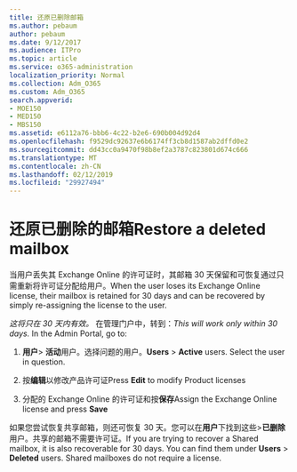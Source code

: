 ```yaml
---
title: 还原已删除邮箱
ms.author: pebaum
author: pebaum
ms.date: 9/12/2017
ms.audience: ITPro
ms.topic: article
ms.service: o365-administration
localization_priority: Normal
ms.collection: Adm_O365
ms.custom: Adm_O365
search.appverid:
- MOE150
- MED150
- MBS150
ms.assetid: e6112a76-bbb6-4c22-b2e6-690b004d92d4
ms.openlocfilehash: f9529dc92637e6b6174ff3cb8d1587ab2dffd0e2
ms.sourcegitcommit: dd43cc0a9470f98b8ef2a3787c823801d674c666
ms.translationtype: MT
ms.contentlocale: zh-CN
ms.lasthandoff: 02/12/2019
ms.locfileid: "29927494"
---
```

# <a name="restore-a-deleted-mailbox"></a><span data-ttu-id="a271c-102">还原已删除的邮箱</span><span class="sxs-lookup"><span data-stu-id="a271c-102">Restore a deleted mailbox</span></span>

<span data-ttu-id="a271c-103">当用户丢失其 Exchange Online 的许可证时，其邮箱 30 天保留和可恢复通过只需重新将许可证分配给用户。</span><span class="sxs-lookup"><span data-stu-id="a271c-103">When the user loses its Exchange Online license, their mailbox is retained for 30 days and can be recovered by simply re-assigning the license to the user.</span></span>
  
 <span data-ttu-id="a271c-p101">*这将只在 30 天内有效。* 在管理门户中，转到：</span><span class="sxs-lookup"><span data-stu-id="a271c-p101">*This will work only within 30 days.*  In the Admin Portal, go to:</span></span> 
  
1. <span data-ttu-id="a271c-p102">**用户**\> **活动**用户。选择问题的用户。</span><span class="sxs-lookup"><span data-stu-id="a271c-p102">**Users** \> **Active** users. Select the user in question.</span></span> 
    
2. <span data-ttu-id="a271c-108">按**编辑**以修改产品许可证</span><span class="sxs-lookup"><span data-stu-id="a271c-108">Press **Edit** to modify Product licenses</span></span> 
    
3. <span data-ttu-id="a271c-109">分配的 Exchange Online 的许可证和按**保存**</span><span class="sxs-lookup"><span data-stu-id="a271c-109">Assign the Exchange Online license and press **Save**</span></span>
    
<span data-ttu-id="a271c-p103">如果您尝试恢复共享邮箱，则还可恢复 30 天。您可以在**用户**下找到这些\>**已删除**用户。共享的邮箱不需要许可证。</span><span class="sxs-lookup"><span data-stu-id="a271c-p103">If you are trying to recover a Shared mailbox, it is also recoverable for 30 days. You can find them under **Users** \> **Deleted** users. Shared mailboxes do not require a license.</span></span> 
  

